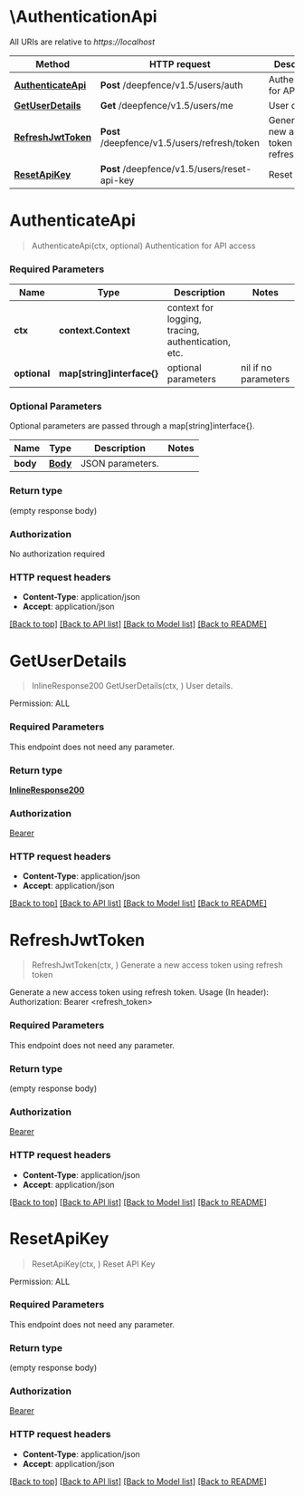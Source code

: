 # \AuthenticationApi

All URIs are relative to *https://localhost*

Method | HTTP request | Description
------------- | ------------- | -------------
[**AuthenticateApi**](AuthenticationApi.md#AuthenticateApi) | **Post** /deepfence/v1.5/users/auth | Authentication for API access
[**GetUserDetails**](AuthenticationApi.md#GetUserDetails) | **Get** /deepfence/v1.5/users/me | User details.
[**RefreshJwtToken**](AuthenticationApi.md#RefreshJwtToken) | **Post** /deepfence/v1.5/users/refresh/token | Generate a new access token using refresh token
[**ResetApiKey**](AuthenticationApi.md#ResetApiKey) | **Post** /deepfence/v1.5/users/reset-api-key | Reset API Key


# **AuthenticateApi**
> AuthenticateApi(ctx, optional)
Authentication for API access

### Required Parameters

Name | Type | Description  | Notes
------------- | ------------- | ------------- | -------------
 **ctx** | **context.Context** | context for logging, tracing, authentication, etc.
 **optional** | **map[string]interface{}** | optional parameters | nil if no parameters

### Optional Parameters
Optional parameters are passed through a map[string]interface{}.

Name | Type | Description  | Notes
------------- | ------------- | ------------- | -------------
 **body** | [**Body**](Body.md)| JSON parameters. | 

### Return type

 (empty response body)

### Authorization

No authorization required

### HTTP request headers

 - **Content-Type**: application/json
 - **Accept**: application/json

[[Back to top]](#) [[Back to API list]](../README.md#documentation-for-api-endpoints) [[Back to Model list]](../README.md#documentation-for-models) [[Back to README]](../README.md)

# **GetUserDetails**
> InlineResponse200 GetUserDetails(ctx, )
User details.

 Permission: ALL 

### Required Parameters
This endpoint does not need any parameter.

### Return type

[**InlineResponse200**](inline_response_200.md)

### Authorization

[Bearer](../README.md#Bearer)

### HTTP request headers

 - **Content-Type**: application/json
 - **Accept**: application/json

[[Back to top]](#) [[Back to API list]](../README.md#documentation-for-api-endpoints) [[Back to Model list]](../README.md#documentation-for-models) [[Back to README]](../README.md)

# **RefreshJwtToken**
> RefreshJwtToken(ctx, )
Generate a new access token using refresh token

Generate a new access token using refresh token. Usage (In header): Authorization: Bearer <refresh_token>

### Required Parameters
This endpoint does not need any parameter.

### Return type

 (empty response body)

### Authorization

[Bearer](../README.md#Bearer)

### HTTP request headers

 - **Content-Type**: application/json
 - **Accept**: application/json

[[Back to top]](#) [[Back to API list]](../README.md#documentation-for-api-endpoints) [[Back to Model list]](../README.md#documentation-for-models) [[Back to README]](../README.md)

# **ResetApiKey**
> ResetApiKey(ctx, )
Reset API Key

 Permission: ALL 

### Required Parameters
This endpoint does not need any parameter.

### Return type

 (empty response body)

### Authorization

[Bearer](../README.md#Bearer)

### HTTP request headers

 - **Content-Type**: application/json
 - **Accept**: application/json

[[Back to top]](#) [[Back to API list]](../README.md#documentation-for-api-endpoints) [[Back to Model list]](../README.md#documentation-for-models) [[Back to README]](../README.md)

